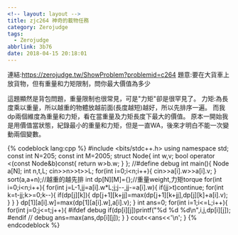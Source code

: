 ```yaml
---
<!-- layout: layout -->
title: zjc264 神奇的載物任務
category: Zerojudge
tags:
  - Zerojudge
abbrlink: 3b76
date: 2018-04-15 20:18:01
---
```

連結:https://zerojudge.tw/ShowProblem?problemid=c264
題意:要在大貨車上放貨物，但有重量和力矩限制，問你最大價值為多少
<!-- more -->
這題顯然是背包問題，重量限制也很常見，可是"力矩"卻是很罕見了。
力矩:為長度乘以重量，所以越重的物體放越前面(長度越短)越好，所以先排序一遍。
而我dp兩個維度為重量和力矩，看在當重量及力矩長度下最大的價值。
原本一開始我是用價值當狀態，紀錄最小的重量和力矩，但是一直WA，後來才明白不能一次變動兩個變數。

{% codeblock lang:cpp %}
#include <bits/stdc++.h>
using namespace std;
const int N=205;
const int M=2005;
struct Node{
    int w,v;
    bool operator <(const Node&b)const{
        return w>b.w;
    }
};
//#define debug
int main(){
    Node a[N];
    int n,t,L;
    cin>>n>>t>>L;
    for(int i=0;i<n;i++){
        cin>>a[i].w>>a[i].v;
    }
    sort(a,a+n);//越重的越先排
    int dp[N][M]={};//重量weight,力矩torque
    for(int i=0;i<n;i++){
        for(int j=L-1,jj=a[i].w*L;j;j--,jj-=a[i].w){
            if(jj>t)continue;
            for(int k=t-jj;k>=0;k--){
                if(dp[j][k]){
                    dp[j+1][k+jj]=max(dp[j+1][k+jj],dp[j][k]+a[i].v);
                }
            }
        }
        dp[1][a[i].w]=max(dp[1][a[i].w],a[i].v);
    }
    int ans=0;
    for(int i=1;i<=L;i++){
        for(int j=0;j<=t;j++){
            #ifdef debug
                if(dp[i][j])printf("%d %d %d\n",i,j,dp[i][j]);
            #endif // debug
            ans=max(ans,dp[i][j]);
        }
    }
    cout<<ans<<'\n';
}
{% endcodeblock %}
